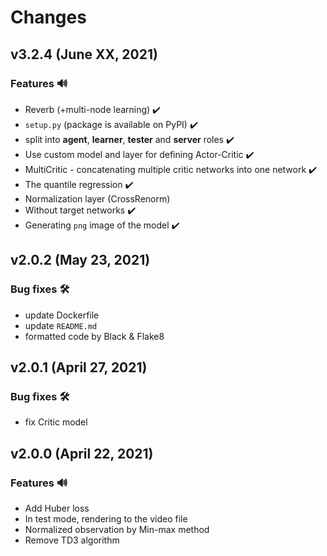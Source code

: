 # Changes

## v3.2.4 (June XX, 2021)
### Features 🔊
- Reverb (+multi-node learning) ✔️
- `setup.py` (package is available on PyPI) ✔️
- split into **agent**, **learner**, **tester** and **server** roles ✔️
- Use custom model and layer for defining Actor-Critic ✔️
- MultiCritic - concatenating multiple critic networks into one network ✔️
- The quantile regression ✔️
- Normalization layer (CrossRenorm)
- Without target networks ✔️
- Generating `png` image of the model ✔️

## v2.0.2 (May 23, 2021)
### Bug fixes 🛠️
- update Dockerfile
- update `README.md`
- formatted code by Black & Flake8

## v2.0.1 (April 27, 2021)
### Bug fixes 🛠️
- fix Critic model

## v2.0.0 (April 22, 2021)
### Features 🔊
- Add Huber loss
- In test mode, rendering to the video file
- Normalized observation by Min-max method
- Remove TD3 algorithm

